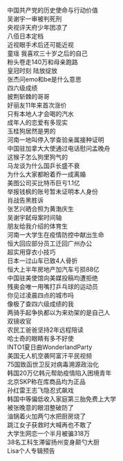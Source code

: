 中国共产党的历史使命与行动价值  
吴谢宇一审被判死刑  
央视评天府少年团凉了  
八佰日本定档  
近视眼手术后还可能近视  
童瑶 我喜欢三十岁之后的自己  
粉头卷走140万和母亲跑路  
皇冠时刻 陆放绽放  
张杰问emo和be是什么意思  
四六级成绩  
披荆斩棘的哥哥  
好丽友11年来首次涨价  
只有本地人才会喝的汽水  
成年人的恋爱有多现实  
玉桂狗居然是男的  
河南一地叫停入学查验亲属接种证明  
中国驻加拿大大使通过电话慰问孟晚舟  
这猴子怎么狗里狗气的  
马龙谈为什么国乒长盛不衰  
为什么大家都盼着乔一成离婚  
美图公司买比特币巨亏1.1亿  
举报钱枫的账号暂未证明本人身份  
肖战告黑胜诉  
张艺兴晒合照为黄渤庆生  
吴谢宇弑母案时间轴  
朋友给我介绍的体育生  
河南一大学生在疫情防控中献出生命  
恒大回应部分员工迁回广州办公  
超实用穿衣小技巧  
日本一过山车已致4人骨折  
恒大上半年房地产加汽车亏损88亿  
中国驻美使馆向美媒投稿均遭拒绝  
残奥会唯一用嘴打乒乓球的运动员  
你见过凌晨四点的城市吗  
像极了查四六级成绩的我  
两骑手起争执都以为来劝架的是自己人  
双镜收官  
农民工爸爸坚持2年远程陪读  
哈士奇的眼睛有多不好使  
INTO1夏日曲WonderlandParty  
美国无人机空袭阿富汗平民视频  
75国致函世卫反对病毒溯源政治化  
韩国20万亿韩元帮助疫情陷入困境青年  
北京SKP称在库商品均为正品  
孙红雷王志飞隐忍式飙戏  
韩国中等偏低收入家庭第三胎免费上大学  
被张晚意的眼泪整破防了  
油锅着火加两勺水把厨房烧了  
跳江女子获救时大喊再也不敢了  
大学生网恋一个半月被骗318万  
38名工科生滞留扬州变身颠勺大厨  
Lisa个人专辑预告  
